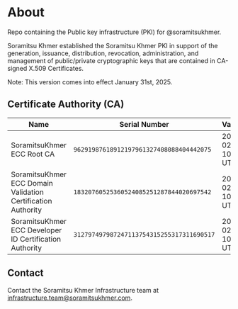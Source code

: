 # About

Repo containing the Public key infrastructure (PKI) for @soramitsukhmer.

Soramitsu Khmer established the Soramitsu Khmer PKI in support of the generation, issuance, distribution, revocation, administration, and management of public/private cryptographic keys that are contained in CA-signed X.509 Certificates.

Note: This version comes into effect January 31st, 2025.

## Certificate Authority (CA)

| Name                                                         | Serial Number                             | Validity             |
| ------------------------------------------------------------ | ----------------------------------------- | -------------------- |
| SoramitsuKhmer ECC Root CA                                   | `96291987618912197961327408088404442075`  | 2040-02-04 10:36 UTC |
| SoramitsuKhmer ECC Domain Validation Certification Authority | `18320760525360524085251287844020697542`  | 2030-02-04 10:50 UTC |
| SoramitsuKhmer ECC Developer ID Certification Authority      | `312797497987247113754315255317311690517` | 2030-02-04 10:50 UTC |

## Contact
Contact the Soramitsu Khmer Infrastructure team at infrastructure.team@soramitsukhmer.com.
